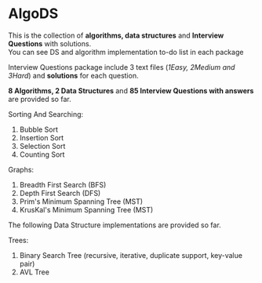 # AlgoDS
This is the collection of **algorithms, data structures** and **Interview Questions** with solutions.  
You can see DS and algorithm implementation to-do list in each package  

Interview Questions package include 3 text files (_1Easy, 2Medium and 3Hard_) and **solutions** for each question.      

**8 Algorithms, 2 Data Structures** and **85 Interview Questions with answers** are provided so far.    

Sorting And Searching:  
1) Bubble Sort  
2) Insertion Sort  
3) Selection Sort  
4) Counting Sort  

Graphs:  
1) Breadth First Search (BFS)  
2) Depth First Search (DFS)  
3) Prim's Minimum Spanning Tree (MST)  
4) KrusKal's Minimum Spanning Tree (MST)    


The following Data Structure implementations are provided so far.    

Trees:  
1) Binary Search Tree (recursive, iterative, duplicate support, key-value pair)  
2) AVL Tree  



